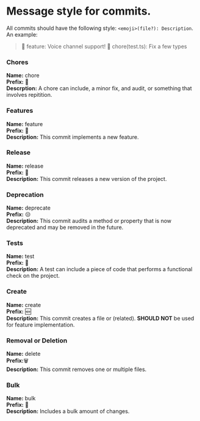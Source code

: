 # Message style for commits.
All commits should have the following style: `<emoji>(file?): Description`. An example:
> 🎉 feature: Voice channel support!
> 📝 chore(test.ts): Fix a few types

### Chores
**Name:** chore <br/>
**Prefix:** 📝<br/>
**Descrption:** A chore can include, a minor fix, and audit, or something that involves repitition.

### Features
**Name:** feature<br/>
**Prefix:** 🎉<br/>
**Description:** This commit implements a new feature.

### Release
**Name:** release<br/>
**Prefix:** 🚀<br/>
**Description:** This commit releases a new version of the project.

### Deprecation
**Name:** deprecate<br/>
**Prefix:** 😒<br/>
**Description:** This commit audits a method or property that is now deprecated and may be removed in the future.

### Tests
**Name:** test<br/>
**Prefix:** 🧪<br/>
**Description:** A test can include a piece of code that performs a functional check on the project.

### Create
**Name:** create<br/>
**Prefix:** 🆕<br/>
**Description:** This commit creates a file or (related). **SHOULD NOT** be used for feature implementation.

### Removal or Deletion
**Name:** delete<br/>
**Prefix:**🗑<br/>
**Description:** This commit removes one or multiple files.

### Bulk
**Name:** bulk<br/>
**Prefix:** 🛒<br/>
**Description:** Includes a bulk amount of changes.